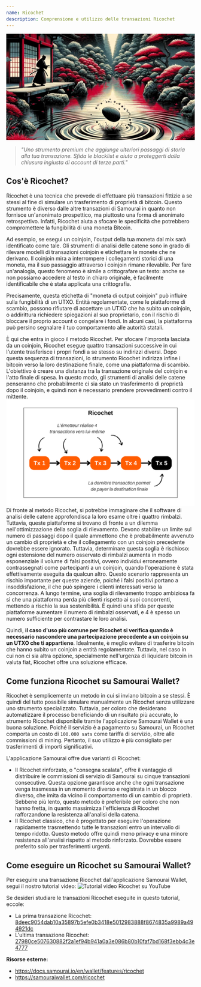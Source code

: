 ```yaml
---
name: Ricochet
description: Comprensione e utilizzo delle transazioni Ricochet
---
```

![copertina ricochet](assets/cover.jpeg)

> *"Uno strumento premium che aggiunge ulteriori passaggi di storia alla tua transazione. Sfida le blacklist e aiuta a proteggerti dalla chiusura ingiusta di account di terze parti."*

## Cos'è Ricochet?
Ricochet è una tecnica che prevede di effettuare più transazioni fittizie a se stessi al fine di simulare un trasferimento di proprietà di bitcoin. Questo strumento è diverso dalle altre transazioni di Samourai in quanto non fornisce un'anonimato prospettico, ma piuttosto una forma di anonimato retrospettivo. Infatti, Ricochet aiuta a sfocare le specificità che potrebbero compromettere la fungibilità di una moneta Bitcoin.

Ad esempio, se esegui un coinjoin, l'output della tua moneta dal mix sarà identificato come tale. Gli strumenti di analisi delle catene sono in grado di rilevare modelli di transazioni coinjoin e etichettare le monete che ne derivano. Il coinjoin mira a interrompere i collegamenti storici di una moneta, ma il suo passaggio attraverso i coinjoin rimane rilevabile. Per fare un'analogia, questo fenomeno è simile a crittografare un testo: anche se non possiamo accedere al testo in chiaro originale, è facilmente identificabile che è stata applicata una crittografia.

Precisamente, questa etichetta di "moneta di output coinjoin" può influire sulla fungibilità di un UTXO. Entità regolamentate, come le piattaforme di scambio, possono rifiutare di accettare un UTXO che ha subito un coinjoin, o addirittura richiedere spiegazioni al suo proprietario, con il rischio di bloccare il proprio account o congelare i fondi. In alcuni casi, la piattaforma può persino segnalare il tuo comportamento alle autorità statali.

È qui che entra in gioco il metodo Ricochet. Per sfocare l'impronta lasciata da un coinjoin, Ricochet esegue quattro transazioni successive in cui l'utente trasferisce i propri fondi a se stesso su indirizzi diversi. Dopo questa sequenza di transazioni, lo strumento Ricochet indirizza infine i bitcoin verso la loro destinazione finale, come una piattaforma di scambio. L'obiettivo è creare una distanza tra la transazione originale del coinjoin e l'atto finale di spesa. In questo modo, gli strumenti di analisi delle catene penseranno che probabilmente ci sia stato un trasferimento di proprietà dopo il coinjoin, e quindi non è necessario prendere provvedimenti contro il mittente.
![diagramma ricochet](assets/fr/1.png)
Di fronte al metodo Ricochet, si potrebbe immaginare che il software di analisi delle catene approfondisca la loro esame oltre i quattro rimbalzi. Tuttavia, queste piattaforme si trovano di fronte a un dilemma nell'ottimizzazione della soglia di rilevamento. Devono stabilire un limite sul numero di passaggi dopo il quale ammettono che è probabilmente avvenuto un cambio di proprietà e che il collegamento con un coinjoin precedente dovrebbe essere ignorato. Tuttavia, determinare questa soglia è rischioso: ogni estensione del numero osservato di rimbalzi aumenta in modo esponenziale il volume di falsi positivi, ovvero individui erroneamente contrassegnati come partecipanti a un coinjoin, quando l'operazione è stata effettivamente eseguita da qualcun altro. Questo scenario rappresenta un rischio importante per queste aziende, poiché i falsi positivi portano a insoddisfazione, il che può spingere i clienti interessati verso la concorrenza. A lungo termine, una soglia di rilevamento troppo ambiziosa fa sì che una piattaforma perda più clienti rispetto ai suoi concorrenti, mettendo a rischio la sua sostenibilità. È quindi una sfida per queste piattaforme aumentare il numero di rimbalzi osservati, e 4 è spesso un numero sufficiente per contrastare le loro analisi.

Quindi, **il caso d'uso più comune per Ricochet si verifica quando è necessario nascondere una partecipazione precedente a un coinjoin su un UTXO che ti appartiene**. Idealmente, è meglio evitare di trasferire bitcoin che hanno subito un coinjoin a entità regolamentate. Tuttavia, nel caso in cui non ci sia altra opzione, specialmente nell'urgenza di liquidare bitcoin in valuta fiat, Ricochet offre una soluzione efficace.

## Come funziona Ricochet su Samourai Wallet?
Ricochet è semplicemente un metodo in cui si inviano bitcoin a se stessi. È quindi del tutto possibile simulare manualmente un Ricochet senza utilizzare uno strumento specializzato. Tuttavia, per coloro che desiderano automatizzare il processo beneficiando di un risultato più accurato, lo strumento Ricochet disponibile tramite l'applicazione Samourai Wallet è una buona soluzione.
Poiché il servizio è a pagamento su Samourai, un Ricochet comporta un costo di `100.000 sats` come tariffa di servizio, oltre alle commissioni di mining. Pertanto, il suo utilizzo è più consigliato per trasferimenti di importi significativi.

L'applicazione Samourai offre due varianti di Ricochet:
- Il Ricochet rinforzato, o "consegna scalata", offre il vantaggio di distribuire le commissioni di servizio di Samourai su cinque transazioni consecutive. Questa opzione garantisce anche che ogni transazione venga trasmessa in un momento diverso e registrata in un blocco diverso, che imita da vicino il comportamento di un cambio di proprietà. Sebbene più lento, questo metodo è preferibile per coloro che non hanno fretta, in quanto massimizza l'efficienza di Ricochet rafforzandone la resistenza all'analisi della catena.
- Il Ricochet classico, che è progettato per eseguire l'operazione rapidamente trasmettendo tutte le transazioni entro un intervallo di tempo ridotto. Questo metodo offre quindi meno privacy e una minore resistenza all'analisi rispetto al metodo rinforzato. Dovrebbe essere preferito solo per trasferimenti urgenti.

## Come eseguire un Ricochet su Samourai Wallet?
Per eseguire una transazione Ricochet dall'applicazione Samourai Wallet, segui il nostro tutorial video:
![Tutorial video Ricochet su YouTube](https://youtu.be/Gsz0zuVo3N4)

Se desideri studiare le transazioni Ricochet eseguite in questo tutorial, eccole:
- La prima transazione Ricochet: [8deec9054dab10a35897b5efe0b3418e5012983888f8674835a9989a494921dc](https://mempool.space/fr/testnet/tx/8deec9054dab10a35897b5efe0b3418e5012983888f8674835a9989a494921dc)
- L'ultima transazione Ricochet: [27980ce507630882f2a1ef94b941a0a3e086b80b10faf7bd168f3ebb4c3e4777](https://mempool.space/fr/testnet/tx/27980ce507630882f2a1ef94b941a0a3e086b80b10faf7bd168f3ebb4c3e4777)

**Risorse esterne:**
- https://docs.samourai.io/en/wallet/features/ricochet
- https://samouraiwallet.com/ricochet